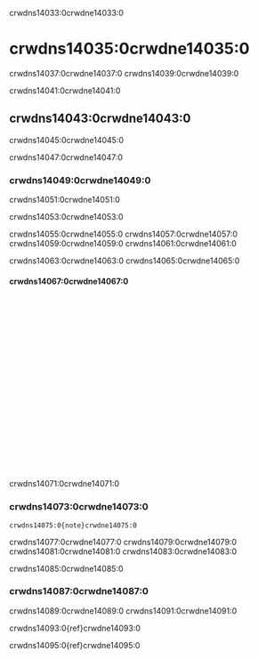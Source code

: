 crwdns14033:0crwdne14033:0
# crwdns14035:0crwdne14035:0

crwdns14037:0crwdne14037:0 crwdns14039:0crwdne14039:0

crwdns14041:0crwdne14041:0
## crwdns14043:0crwdne14043:0

crwdns14045:0crwdne14045:0

crwdns14047:0crwdne14047:0
### crwdns14049:0crwdne14049:0

crwdns14051:0crwdne14051:0

crwdns14053:0crwdne14053:0

crwdns14055:0crwdne14055:0 crwdns14057:0crwdne14057:0 crwdns14059:0crwdne14059:0 crwdns14061:0crwdne14061:0

crwdns14063:0crwdne14063:0 crwdns14065:0crwdne14065:0

#### crwdns14067:0crwdne14067:0

<div class="video-container">
    <iframe width="560" height="315" src="crwdns14069:0crwdne14069:0" frameborder="0" allow="accelerometer; autoplay; clipboard-write; encrypted-media; gyroscope; picture-in-picture" allowfullscreen></iframe>
</div>

crwdns14071:0crwdne14071:0
### crwdns14073:0crwdne14073:0
`crwdns14075:0{note}crwdne14075:0`

crwdns14077:0crwdne14077:0 crwdns14079:0crwdne14079:0 crwdns14081:0crwdne14081:0 crwdns14083:0crwdne14083:0

crwdns14085:0crwdne14085:0
### crwdns14087:0crwdne14087:0

crwdns14089:0crwdne14089:0 crwdns14091:0crwdne14091:0

crwdns14093:0{ref}crwdne14093:0

crwdns14095:0{ref}crwdne14095:0

